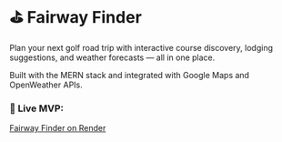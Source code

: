 # ⛳ Fairway Finder

Plan your next golf road trip with interactive course discovery, lodging suggestions, and weather forecasts — all in one place.

Built with the MERN stack and integrated with Google Maps and OpenWeather APIs.

### 🔗 Live MVP:
[Fairway Finder on Render](https://your-render-link.onrender.com)

